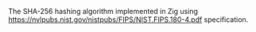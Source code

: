 The SHA-256 hashing algorithm implemented in Zig using https://nvlpubs.nist.gov/nistpubs/FIPS/NIST.FIPS.180-4.pdf specification.

